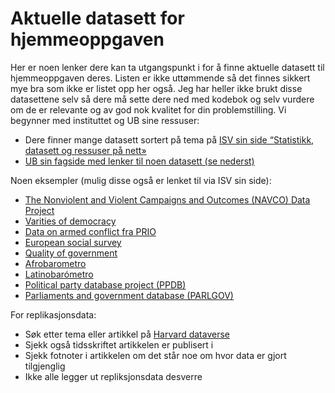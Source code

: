 Aktuelle datasett for hjemmeoppgaven
================

Her er noen lenker dere kan ta utgangspunkt i for å finne aktuelle datasett til hjemmeoppgaven deres. Listen er ikke uttømmende så det finnes sikkert mye bra som ikke er listet opp her også. Jeg har heller ikke brukt disse datasettene selv så dere må sette dere ned med kodebok og selv vurdere om de er relevante og av god nok kvalitet for din problemstilling. Vi begynner med instituttet og UB sine ressuser:

-   Dere finner mange datasett sortert på tema på [ISV sin side “Statistikk, datasett og ressuser på nett»](https://www.sv.uio.no/isv/tjenester/kunnskap/datasett/)
-   [UB sin fagside med lenker til noen datasett (se nederst)](https://www.ub.uio.no/fag/samfunn-politikk/statsvit/)

Noen eksempler (mulig disse også er lenket til via ISV sin side):

-   [The Nonviolent and Violent Campaigns and Outcomes (NAVCO) Data Project](https://www.du.edu/korbel/sie/research/chenow_navco_data.html)
-   [Varities of democracy](https://www.v-dem.net/en/)
-   [Data on armed conflict fra PRIO](https://www.prio.org/Data/Armed-Conflict/)
-   [European social survey](https://www.europeansocialsurvey.org/)
-   [Quality of government](https://www.gu.se/en/quality-government/qog-data)
-   [Afrobarometro](https://www.afrobarometer.org/)
-   [Latinobarómetro](https://www.latinobarometro.org/lat.jsp)
-   [Political party database project (PPDB)](https://www.politicalpartydb.org/)
-   [Parliaments and government database (PARLGOV)](http://www.parlgov.org/)

For replikasjonsdata:

-   Søk etter tema eller artikkel på [Harvard dataverse](https://dataverse.harvard.edu/)
-   Sjekk også tidsskriftet artikkelen er publisert i
-   Sjekk fotnoter i artikkelen om det står noe om hvor data er gjort tilgjenglig
-   Ikke alle legger ut repliksjonsdata desverre

